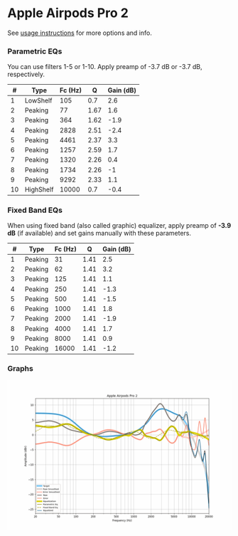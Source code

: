 # Apple Airpods Pro 2
See [usage instructions](https://github.com/jaakkopasanen/AutoEq#usage) for more options and info.

### Parametric EQs
You can use filters 1-5 or 1-10. Apply preamp of -3.7 dB or -3.7 dB, respectively.

|   # | Type      |   Fc (Hz) |    Q |   Gain (dB) |
|-----|-----------|-----------|------|-------------|
|   1 | LowShelf  |       105 | 0.7  |         2.6 |
|   2 | Peaking   |        77 | 1.67 |         1.6 |
|   3 | Peaking   |       364 | 1.62 |        -1.9 |
|   4 | Peaking   |      2828 | 2.51 |        -2.4 |
|   5 | Peaking   |      4461 | 2.37 |         3.3 |
|   6 | Peaking   |      1257 | 2.59 |         1.7 |
|   7 | Peaking   |      1320 | 2.26 |         0.4 |
|   8 | Peaking   |      1734 | 2.26 |        -1   |
|   9 | Peaking   |      9292 | 2.33 |         1.1 |
|  10 | HighShelf |     10000 | 0.7  |        -0.4 |

### Fixed Band EQs
When using fixed band (also called graphic) equalizer, apply preamp of **-3.9 dB** (if available) and set gains manually with these parameters.

|   # | Type    |   Fc (Hz) |    Q |   Gain (dB) |
|-----|---------|-----------|------|-------------|
|   1 | Peaking |        31 | 1.41 |         2.5 |
|   2 | Peaking |        62 | 1.41 |         3.2 |
|   3 | Peaking |       125 | 1.41 |         1.1 |
|   4 | Peaking |       250 | 1.41 |        -1.3 |
|   5 | Peaking |       500 | 1.41 |        -1.5 |
|   6 | Peaking |      1000 | 1.41 |         1.8 |
|   7 | Peaking |      2000 | 1.41 |        -1.9 |
|   8 | Peaking |      4000 | 1.41 |         1.7 |
|   9 | Peaking |      8000 | 1.41 |         0.9 |
|  10 | Peaking |     16000 | 1.41 |        -1.2 |

### Graphs
![](./Apple%20Airpods%20Pro%202.png)
